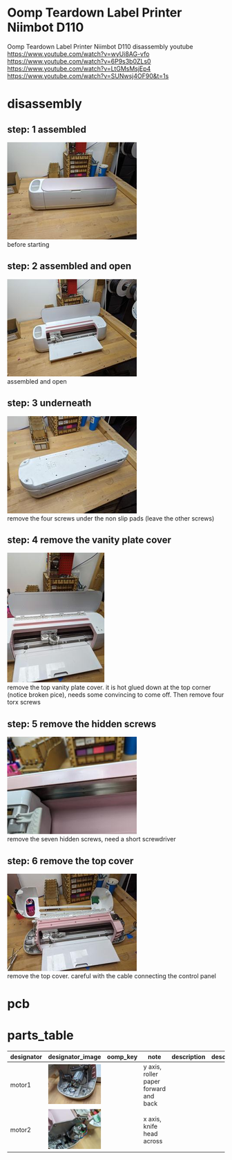 # Oomp Teardown Label Printer Niimbot D110
Oomp Teardown Label Printer Niimbot D110
disassembly youtube  
https://www.youtube.com/watch?v=wyUi8AG-vfo  
https://www.youtube.com/watch?v=6P9s3b0ZLs0
https://www.youtube.com/watch?v=LtGMsMsjEp4
https://www.youtube.com/watch?v=SUNwsj4OF90&t=1s
  
# disassembly

## step: 1 assembled
[![assembled](images/disassembly_1_300.jpg)](images/disassembly_1.jpg)  
before starting

## step: 2 assembled and open
[![assembled and open](images/disassembly_2_300.jpg)](images/disassembly_2.jpg)  
assembled and open

## step: 3 underneath
[![underneath](images/disassembly_3_300.jpg)](images/disassembly_3.jpg)  
remove the four screws under the non slip pads (leave  the other screws)

## step: 4 remove the vanity plate cover
[![remove the vanity plate cover](images/disassembly_4_300.jpg)](images/disassembly_4.jpg)  
remove the top vanity plate cover. it is hot glued down at the top corner (notice broken pice), needs some convincing to come off. Then remove four torx screws

## step: 5 remove the hidden screws
[![remove the hidden screws](images/disassembly_5_300.jpg)](images/disassembly_5.jpg)  
remove the seven hidden screws, need a short screwdriver

## step: 6 remove the top cover
[![remove the top cover](images/disassembly_6_300.jpg)](images/disassembly_6.jpg)  
remove the top cover. careful with the cable connecting the control panel

# pcb


# parts_table
| designator | designator_image | oomp_key | note | description | description_long | mpn | lcsc | link | 
| --- | --- | --- | --- | --- | --- | --- | --- | --- | 
| motor1 | [![motor1](images/part_motor1_140.jpg)](images/part_motor1.jpg)  |  | y axis, roller paper forward and back |  |  | HC385MG |  |  | 
| motor2 | [![motor2](images/part_motor2_140.jpg)](images/part_motor2.jpg)  |  | x axis, knife head across |  |  | HC385MG |  |  | 
